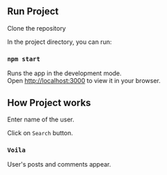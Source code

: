 ## Run Project

Clone the repository

In the project directory, you can run:

### `npm start`

Runs the app in the development mode.\
Open [http://localhost:3000](http://localhost:3000) to view it in your browser.

## How Project works

Enter name of the user.

Click on `Search` button.

### `Voila`

User's posts and comments appear.
